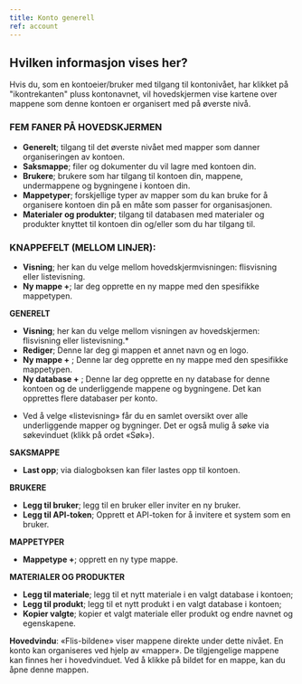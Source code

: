 ```yaml
---
title: Konto generell
ref: account 
---
```


## Hvilken informasjon vises her?
Hvis du, som en kontoeier/bruker med tilgang til kontonivået, har klikket på "ikontrekanten" pluss kontonavnet, vil hovedskjermen vise kartene over mappene som denne kontoen er organisert med på øverste nivå.


### FEM FANER PÅ HOVEDSKJERMEN
- **Generelt**; tilgang til det øverste nivået med mapper som danner organiseringen av kontoen.
- **Saksmappe**; filer og dokumenter du vil lagre med kontoen din.
- **Brukere**; brukere som har tilgang til kontoen din, mappene, undermappene og bygningene i kontoen din.
- **Mappetyper**; forskjellige typer av mapper som du kan bruke for å organisere kontoen din på en måte som passer for organisasjonen.
- **Materialer og produkter**; tilgang til databasen med materialer og produkter knyttet til kontoen din og/eller som du har tilgang til.

### KNAPPEFELT (MELLOM LINJER):
- **Visning**; her kan du velge mellom hovedskjermvisningen: flisvisning eller listevisning.
- **Ny mappe +**; lar deg opprette en ny mappe med den spesifikke mappetypen.

**GENERELT**
- **Visning**; her kan du velge mellom visningen av hovedskjermen: flisvisning eller listevisning.*
- **Rediger**; Denne lar deg gi mappen et annet navn og en logo.
- **Ny mappe +** ; Denne lar deg opprette en ny mappe med den spesifikke mappetypen.
- **Ny database +** ; Denne lar deg opprette en ny database for denne kontoen og de underliggende mappene og bygningene. Det kan opprettes flere databaser per konto.

* Ved å velge «listevisning» får du en samlet oversikt over alle underliggende mapper og bygninger. Det er også mulig å søke via søkevinduet (klikk på ordet «Søk»).

**SAKSMAPPE**
- **Last opp**; via dialogboksen kan filer lastes opp til kontoen.

**BRUKERE**
- **Legg til bruker**; legg til en bruker eller inviter en ny bruker.
- **Legg til API-token**; Opprett et API-token for å invitere et system som en bruker.

**MAPPETYPER**
- **Mappetype +**; opprett en ny type mappe.

**MATERIALER OG PRODUKTER**
- **Legg til materiale**; legg til et nytt materiale i en valgt database i kontoen;
- **Legg til produkt**; legg til et nytt produkt i en valgt database i kontoen;
- **Kopier valgte**; kopier et valgt materiale eller produkt og endre navnet og egenskapene.


**Hovedvindu**: «Flis-bildene» viser mappene direkte under dette nivået. En konto kan organiseres ved hjelp av «mapper». De tilgjengelige mappene kan finnes her i hovedvinduet. Ved å klikke på bildet for en mappe, kan du åpne denne mappen.

